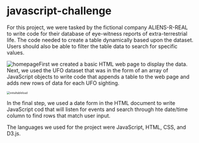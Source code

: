# javascript-challenge

For this project, we were tasked by the fictional company ALIENS-R-REAL to write code for their database of eye-witness reports of extra-terrestrial life. The code needed to create a table dynamically based upon the dataset. Users should also be able to filter the table data to search for specific values. 

![homepage](C:\Users\erinc\Desktop\homepage.PNG)First we created a basic HTML web page to display the data. Next, we used the UFO dataset that was in the form of an array of JavaScript objects to write code that appends a table to the web page and adds new rows of data for each UFO sighting. 

<img src="C:\Users\erinc\Desktop\initialtableload.PNG" alt="initialtableload" style="zoom:50%;" />

In the final step, we used a date form in the HTML document to write JavaScript cod that will listen for events and search through hte date/time column to find rows that match user input.

The languages we used for the project were JavaScript, HTML, CSS, and D3.js. 
